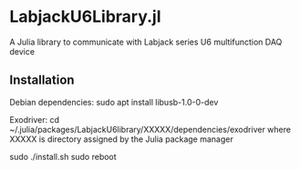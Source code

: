 # LabjackU6Library.jl
A Julia library to communicate with Labjack series U6 multifunction DAQ device

## Installation

Debian dependencies:
sudo apt install libusb-1.0-0-dev

Exodriver:
cd ~/.julia/packages/LabjackU6library/XXXXX/dependencies/exodriver
where XXXXX is directory assigned by the Julia package manager

sudo ./install.sh
sudo reboot
